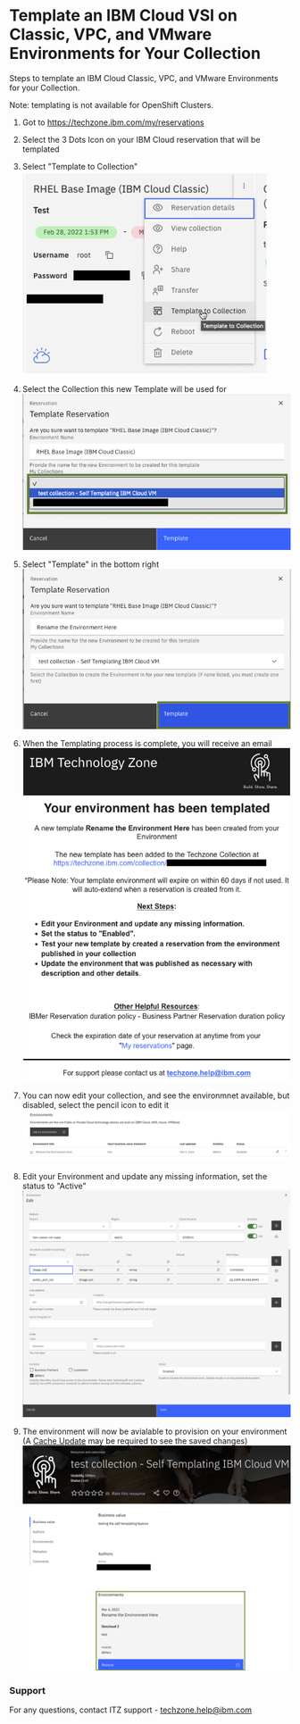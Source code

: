# Template an IBM Cloud VSI on Classic, VPC, and VMware Environments for Your Collection  

Steps to template an IBM Cloud Classic, VPC, and VMware Environments for your Collection. 

Note: templating is not available for OpenShift Clusters.

1.  Got to https://techzone.ibm.com/my/reservations  

2.  Select the 3 Dots Icon on your IBM Cloud reservation that will be templated  

3.  Select "Template to Collection"  
![Select template to collection](Images/template-to-collection.png)  

4.  Select the Collection this new Template will be used for  
![Select template collection](Images/select-template-collection.png)  
  
5.  Select "Template" in the bottom right  
![select template to finish](Images/select-template-to-finish.png)  

6.  When the Templating process is complete, you will receive an email  
![sample self template email](Images/sample-self-template-email.png)  

7.  You can now edit your collection, and see the environmnet available, but disabled, select the pencil icon to edit it  
![your new environment in your collection](Images/your-new-environment-in-your-collection.png)  

8.  Edit your Environment and update any missing information, set the status to "Active"
![edit-your-environment-with-new-options](Images/edit-your-environment-with-new-options.png)  

9. The environment will now be avialable to provision on your environment (A [Cache Update](https://github.com/IBM/itz-support-public/blob/main/IBM-Technology-Zone/IBM-Technology-Zone-Runbooks/cache-update.md) may be required to see the saved changes)  
![new self template ready as env](Images/new-self-template-ready-as-env.png)  

### Support

For any questions, contact ITZ support - techzone.help@ibm.com
